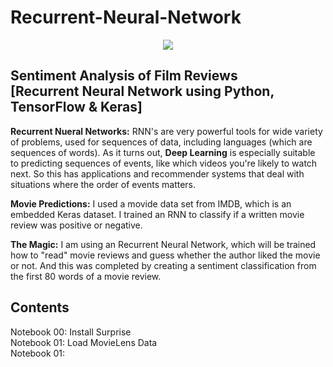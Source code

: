 # **Recurrent-Neural-Network**
<center><img src="Images/surpriselib.png"/></center>

## Sentiment Analysis of Film Reviews<br> [Recurrent Neural Network using Python, TensorFlow & Keras]

**Recurrent Nueral Networks:** RNN's are very powerful tools for wide variety of problems, used for sequences of data, including languages (which are sequences of words).  As it turns out, **Deep Learning** is especially suitable to predicting sequences of events, like which videos you're likely to watch next.  So this has applications and recommender systems that deal with situations where the order of events matters.  

**Movie Predictions:** I used a movide data set from IMDB, which is an embedded Keras dataset.  I trained an RNN to classify if a written movie review was positive or negative. 

**The Magic:** I am using an Recurrent Neural Network, which will be trained how to "read" movie reviews and guess whether the author liked the movie or not. And this was completed by creating a sentiment classification from the first 80 words of a movie review.<br>


## Contents
Notebook 00: Install Surprise<br>
Notebook 01: Load MovieLens Data<br>
Notebook 01: 
